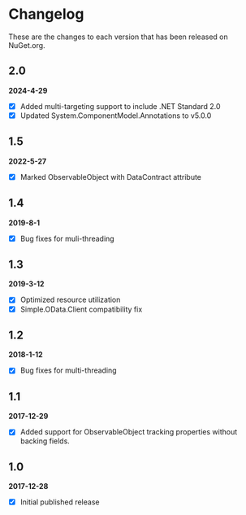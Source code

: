 # Changelog

These are the changes to each version that has been released on NuGet.org.

## 2.0
**2024-4-29**
- [x] Added multi-targeting support to include .NET Standard 2.0
- [x] Updated System.ComponentModel.Annotations to v5.0.0

## 1.5
**2022-5-27**
- [x] Marked ObservableObject with DataContract attribute

## 1.4
**2019-8-1**
- [x] Bug fixes for muli-threading

## 1.3
**2019-3-12**
- [x] Optimized resource utilization 
- [x] Simple.OData.Client compatibility fix 

## 1.2
**2018-1-12**

- [x] Bug fixes for multi-threading

## 1.1
**2017-12-29**
- [x] Added support for ObservableObject tracking properties without backing fields.

## 1.0

**2017-12-28**
- [x] Initial published release